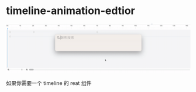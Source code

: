 # timeline-animation-edtior

![图片](https://github.com/rainbowMorelhahahah/timeline-animation-edtior/blob/1.0.0/2023-02-08%2018.32.39.gif)

如果你需要一个 timeline 的 reat 组件
